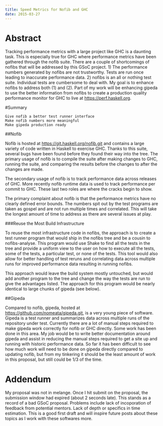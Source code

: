 ```yaml
---
title: Speed Metrics for Nofib and GHC
date: 2015-03-27
---
```


# Abstract
Tracking performance metrics with a large project like GHC is a daunting task.  This is especially true for GHC where performance metrics have been gathered through the nofib suite.  There are a couple of shortcomings of nofibs that will be addressed by this GSoC project.  1) The performance numbers generated by nofibs are not trustworthy.  Tests are run once leading to inaccurate performance data. 2) nofibs is an all or nothing test suite.  Individual tests are cumbersome to deal with.  My goal is to enhance nofibs to address both (1) and (2).  Part of my work will be enhancing gipeda to use the better information from nofibs to create a production quality performance monitor for GHC to live at https://perf.haskell.org.

#Summary

    Give nofib a better test runner interface
    Make nofib numbers more meaningful
    Make gipeda production ready

##Nofib

Nofib is hosted at https://git.haskell.org/nofib.git and contains a large variety of code written in Haskell to exercise GHC.  Thanks to this suite, several bugs have been found before they found their way into the tree.  The primary usage of nofib is to compile the suite after making changes to GHC, running the suite, and comparing the results before the changes to after the changes are made.

The secondary usage of nofib is to track performance data across releases of GHC.  More recently nofib runtime data is used to track performance per commit to GHC.  These last two roles are where the cracks begin to show.

The primary complaint about nofib is that the performance metrics have no clearly defined error bounds.  The numbers spit out by the test programs are taken as gospel and are not run multiple times and correlated.  This will take the longest amount of time to address as there are several issues at play.

###Reuse the Most Build Infrastructure

To reuse the most infrastructure code in nofibs, the approach is to create a test runner program that would ship in the nofibs tree and be a cousin to nofibs-analyse.  This program would use Shake to find all the tests in the tree and provide a uniform view to the user on how to execute all the tests, some of the tests, a particular test, or none of the tests.  This tool would also allow for better handling of test reruns and correlating data across multiple runs for improved performance data resulting in running nofibs. 

This approach would leave the build system mostly untouched, but would add another program to the tree and change the way the tests are run to give the advantages listed.  The approach for this program would be nearly identical to large chunks of gipeda (see below). 

##Gipeda

Compared to nofib, gipeda, hosted at https://github.com/nomeata/gipeda.git, is a very young piece of software.  Gipeda is a test runner and summarizes data across multiple runs of the repository under test.  Currently there are a lot of manual steps required to make gipeda work correctly for nofib or GHC directly.  Some work has been done in this area.  My job would be to write better documentation around gipeda and assist in reducing the manual steps required to get a site up and running with historic performance data.  So far it has been difficult to see how much work will need to be done on gipeda directly compared to updating nofib, but from my tinkering it should be the least amount of work in this proposal, but still could be 1/3 of the time.

# Addendum

My proposal was not in melange. Once I hit submit on the proposal, the submission window had expired (about 2 seconds late).  This stands as a record of a bad GSoC proposal.  Problems include lack of incoporation of feedback from potential mentors.  Lack of depth or specifics in time estimation.  This is a good first draft and will inspire future posts about these topics as I work with these softwares more.
